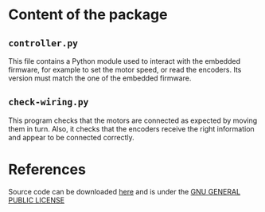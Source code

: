 Content of the package
======================


## `controller.py`

This file contains a Python module used to interact with the embedded
firmware, for example to set the motor speed, or read the encoders.
Its version must match the one of the embedded firmware.

## `check-wiring.py`

This program checks that the motors are connected as expected by
moving them in turn. Also, it checks that the encoders receive the
right information and appear to be connected correctly.


# References

Source code can be downloaded [here](https://discourse.r2.enst.fr/uploads/short-url/6ecuEvdeSzLxuIw4GIsTxpurjrz.gz) and is under the [GNU GENERAL PUBLIC LICENSE](./LICENSE)
